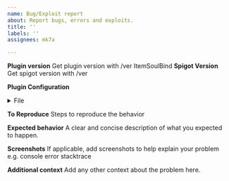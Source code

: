 ```yaml
---
name: Bug/Exploit report
about: Report bugs, errors and exploits.
title: ''
labels: ''
assignees: mk7a

---
```


**Plugin version**
Get plugin version with /ver ItemSoulBind
**Spigot Version**
Get spigot version with /ver

**Plugin Configuration**
<details>
  <summary>File</summary>
   paste your plugin config here
</details>

**To Reproduce**
Steps to reproduce the behavior

**Expected behavior**
A clear and concise description of what you expected to happen.

**Screenshots**
If applicable, add screenshots to help explain your problem e.g. console error stacktrace

**Additional context**
Add any other context about the problem here.
